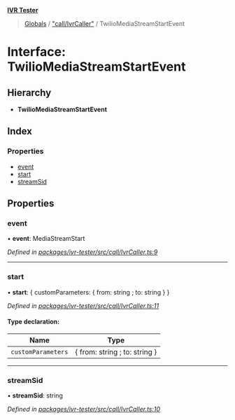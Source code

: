 **[IVR Tester](../README.md)**

> [Globals](../README.md) / ["call/IvrCaller"](../modules/_call_ivrcaller_.md) / TwilioMediaStreamStartEvent

# Interface: TwilioMediaStreamStartEvent

## Hierarchy

* **TwilioMediaStreamStartEvent**

## Index

### Properties

* [event](_call_ivrcaller_.twiliomediastreamstartevent.md#event)
* [start](_call_ivrcaller_.twiliomediastreamstartevent.md#start)
* [streamSid](_call_ivrcaller_.twiliomediastreamstartevent.md#streamsid)

## Properties

### event

•  **event**: MediaStreamStart

*Defined in [packages/ivr-tester/src/call/IvrCaller.ts:9](https://github.com/SketchingDev/ivr-tester/blob/3ff21e1/packages/ivr-tester/src/call/IvrCaller.ts#L9)*

___

### start

•  **start**: { customParameters: { from: string ; to: string  }  }

*Defined in [packages/ivr-tester/src/call/IvrCaller.ts:11](https://github.com/SketchingDev/ivr-tester/blob/3ff21e1/packages/ivr-tester/src/call/IvrCaller.ts#L11)*

#### Type declaration:

Name | Type |
------ | ------ |
`customParameters` | { from: string ; to: string  } |

___

### streamSid

•  **streamSid**: string

*Defined in [packages/ivr-tester/src/call/IvrCaller.ts:10](https://github.com/SketchingDev/ivr-tester/blob/3ff21e1/packages/ivr-tester/src/call/IvrCaller.ts#L10)*
